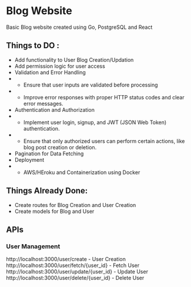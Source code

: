 # Blog Website
Basic Blog website created using Go, PostgreSQL and React

## Things to DO :
- Add functionality to User Blog Creation/Updation
- Add permission logic for user access
- Validation and Error Handling
-  - Ensure that user inputs are validated before processing
-  - Improve error responses with proper HTTP status codes and clear error messages.
-  Authentication and Authorization
-  - Implement user login, signup, and JWT (JSON Web Token) authentication.
-  - Ensure that only authorized users can perform certain actions, like blog post creation or deletion.
-  Pagination for Data Fetching
-  Deployment
-  - AWS/HEroku and Containerization using Docker

## Things Already Done:
- Create routes for Blog Creation and User Creation
- Create models for Blog and User


## APIs
### User Management
http://localhost:3000/user/create - User Creation
http://localhost:3000/user/fetch/{user_id} - Fetch User
http://localhost:3000/user/update/{user_id} - Update User
http://localhost:3000/user/delete/{user_id} - Delete User

